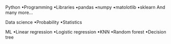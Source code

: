 Python
•Programming
•Libraries
  •pandas
  •numpy
  •matolotlib
  •sklearn
  And many more...

Data science
•Probability
•Statistics

ML
•Linear regression
•Logistic regression
•KNN
•Random forest
•Decision tree

